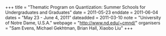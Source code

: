 +++
title = "Thematic Program on Quantization: Summer Schools for Undergraduates and Graduates"
date = 2011-05-23
enddate = 2011-06-04
dates = "May 23 - June 4, 2011"
dateadded = 2011-03-10
note = "University of Notre Dame, U.S.A."
webpage = "http://www.nd.edu/~cmnd/"
organisers = "Sam Evens, Michael Gekhtman, Brian Hall, Xiaobo Liu"
+++
